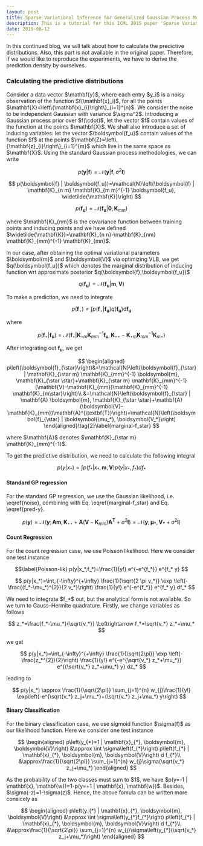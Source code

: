```yaml
---
layout: post
title: Sparse Variational Inference for Generalized Gaussian Process Models - Tutorial 4
description: This is a tutorial for this ICML 2015 paper 'Sparse Variational Inference for Generalized Gaussian Process Models'. It covers how to calculate the predictive distributions.
date: 2019-08-12
---
```

<p>
In this continued blog, we will talk about how to calculate the predictive distributions. Also, this part is not available in the original paper. Therefore, if we would like to reproduce the experiments, we have to derive the prediction density by ourselves.
</p>

### Calculating the predictive distributions

<p>
Consider a data vector $\mathbf{y}$, where each entry $y_i$ is a noisy observation of the function $f(\mathbf{x}_i)$, for all the points $\mathbf{X}=\left\{\mathbf{x}_{i}\right\}_{i=1}^{n}$. We consider the noise to be independent Gaussian with variance $\sigma^2$. Introducing a Gaussian process prior over $f(\cdot)$, let the vector $f$ contain values of the function at the points $\mathbf{X}$. We shall also introduce a set of inducing variables: let the vector $\boldsymbol{f_u}$ contain values of the function $f$ at the points $\mathbf{Z}=\left\{\mathbf{z}_{i}\right\}_{i=1}^{m}$ which live in the same space as $\mathbf{X}$. Using the standard Gaussian process methodologies, we can write
</p>

$$
p(\mathbf{y} | \boldsymbol{f})=\mathcal{N}\left(\mathbf{y} | \boldsymbol{f}, \sigma^{2} \mathbf{I}\right)
\tag{1}\label{noise}
$$

$$
p(\boldsymbol{f} | \boldsymbol{f_u})=\mathcal{N}\left(\boldsymbol{f} | \mathbf{K}_{n m} \mathbf{K}_{m m}^{-1} \boldsymbol{f_u}, \widetilde{\mathbf{K}}\right)
$$

$$
p(\boldsymbol{f_u})=\mathcal{N}\left(\boldsymbol{f_u} | \mathbf{0}, \mathbf{K}_{m m}\right)
$$

<p>
where $\mathbf{K}_{nm}$ is the covariance function between training points and inducing points and we have defined $\widetilde{\mathbf{K}}=\mathbf{K}_{n n}-\mathbf{K}_{nm} \mathbf{K}_{mm}^{-1} \mathbf{K}_{mn}$.
</p>

<p>
In our case, after obtaining the optimal variational parameters $\boldsymbol{m}$ and $\boldsymbol{V}$ via optimizing VLB, we get $q(\boldsymbol{f_u})$ which denotes the marginal distribution of inducing function wrt approximate posterior $q(\boldsymbol{f},\boldsymbol{f_u})$
</p>

$$ 
q(\boldsymbol{f_u})=\mathcal{N}(\boldsymbol{f_u} | \boldsymbol{m}, \boldsymbol{V})
$$

<p>
To make a prediction, we need to integrate
</p>

$$ 
p\left(\boldsymbol{f}_{\star}\right)=\int p\left(\boldsymbol{f}_{\star} | \boldsymbol{f_u}\right) q(\boldsymbol{f_u}) \mathrm{d} \boldsymbol{f_u}
$$

where

$$ 
p\left(\boldsymbol{f}_{\star} | \boldsymbol{f_u}\right)=\mathcal{N}\left(\boldsymbol{f}_{\star} | \mathbf{K}_{\star m} \mathbf{K}_{mm}^{-1} \boldsymbol{f_u}, \mathbf{K}_{\star \star}-\mathbf{K}_{\star m} \mathbf{K}_{mm}^{-1} \mathbf{K}_{m \star}\right)
$$

After integrating out $\boldsymbol{f_u}$, we get

$$
\begin{aligned}
p\left(\boldsymbol{f}_{\star}\right)&=\mathcal{N}\left(\boldsymbol{f}_{\star} | \mathbf{K}_{\star m} \mathbf{K}_{mm}^{-1} \boldsymbol{m}, \mathbf{K}_{\star \star}+\mathbf{K}_{\star m} \mathbf{K}_{mm}^{-1} (\mathbf{V}-\mathbf{K}_{mm})\mathbf{K}_{mm}^{-1} \mathbf{K}_{m\star}\right)\\
&=\mathcal{N}\left(\boldsymbol{f}_{\star} | \mathbf{A} \boldsymbol{m}, \mathbf{K}_{\star \star}+\mathbf{A} (\boldsymbol{V}-\mathbf{K}_{mm})\mathbf{A}^{\textbf{T}}\right)=\mathcal{N}\left(\boldsymbol{f}_{\star} | \boldsymbol{\mu_*}, \boldsymbol{V_*}\right)
\end{aligned}\tag{2}\label{marginal-f_star}
$$

<p>
where $\mathbf{A}$ denotes $\mathbf{K}_{\star m} \mathbf{K}_{mm}^{-1}$.
</p>

To get the predictive distribution, we need to calculate the following integral

$$
    p(y|x_*)=\int p(f_{*} |x_{*},\boldsymbol{m},\boldsymbol{V})p(y|x_*,f_*)df_*
    \tag{3}\label{pred-y}
$$

#### Standard GP regression

<p>
For the standard GP regression, we use the Gaussian likelihood, i.e. \eqref{noise}, combining with Eq. \eqref{marginal-f_star} and Eq. \eqref{pred-y}.
</p>

$$ \label{pred-y-Gauss}
p(\boldsymbol{y})=\mathcal{N}\left(\boldsymbol{y} ; \mathbf{A} \boldsymbol{m}, \mathbf{K}_{\star \star}+\mathbf{A} (\boldsymbol{V}-\mathbf{K}_{mm})\mathbf{A}^{\textbf{T}}+\sigma^{2} \mathbf{I}\right)=\mathcal{N}(\boldsymbol{y}; \boldsymbol{\mu_*}, \boldsymbol{V_*}+\sigma^{2} \mathbf{I})
$$

#### Count Regression

<p>
For the count regression case, we use Poisson likelihood. Here we consider one test instance
</p>

$$\label{Poisson-lik}
    p(y|x_*,f_*)=\frac{1}{y!} e^{-e^{f_*}} e^{f_* y}
$$

$$
p(y|x_*)=\int_{-\infty}^{+\infty} \frac{1}{\sqrt{2 \pi v_*}} \exp \left(-\frac{(f_*-\mu_*)^{2}}{2 v_*}\right) \frac{1}{y!} e^{-e^{f_*}} e^{f_* y} df_*
$$

<p>
We need to integrate $f_*$ out, but the analytical form is not available. So we turn to Gauss–Hermite quadrature. Firstly, we change variables as follows
</p>

$$
z_*=\frac{f_*-\mu_*}{\sqrt{v_*}} \Leftrightarrow f_*=\sqrt{v_*} z_*+\mu_*
$$

<p>
we get
</p>

$$
p(y|x_*)=\int_{-\infty}^{+\infty} \frac{1}{\sqrt{2\pi}} \exp \left(-\frac{z_*^{2}}{2}\right) \frac{1}{y!} e^{-e^{\sqrt{v_*} z_*+\mu_*}} e^{(\sqrt{v_*} z_*+\mu_*) y} dz_*
$$

<p>
leading to
</p>

$$
p(y|x_*) \approx \frac{1}{\sqrt{2\pi}} \sum_{j=1}^{n} w_{j}\frac{1}{y!}  \exp\left(-e^{\sqrt{v_*} z_j+\mu_*}+(\sqrt{v_*} z_j+\mu_*) y\right)
$$

#### Binary Classification

<p>
For the binary classification case, we use sigmoid function $\sigma(f)$ as our likelihood function. Here we consider one test instance
</p>

$$
\begin{aligned}
p\left(y_{*}=1 | \mathbf{x}_{*}, \boldsymbol{m}, \boldsymbol{V}\right) &\approx \int \sigma\left(f_{*}\right) p\left(f_{*} | \mathbf{x}_{*}, \boldsymbol{m}, \boldsymbol{V}\right) d f_{*}\\
&\approx\frac{1}{\sqrt{2\pi}} \sum_{j=1}^{n} w_{j}\sigma(\sqrt{v_*} z_j+\mu_*)
\end{aligned}
$$

<p>
As the probability of the two classes must sum to $1$, we have $p(y=-1 | \mathbf{x}, \mathbf{w})=1-p(y=+1 | \mathbf{x}, \mathbf{w})$. Besides, $\sigma(-z)=1-\sigma(z)$. Hence, the above fomula can be written more consicely as
</p>

$$
\begin{aligned}
p\left(y_{*} | \mathbf{x}_{*}, \boldsymbol{m}, \boldsymbol{V}\right) &\approx \int \sigma\left(y_{*}f_{*}\right) p\left(f_{*} | \mathbf{x}_{*}, \boldsymbol{m}, \boldsymbol{V}\right) d f_{*}\\
&\approx\frac{1}{\sqrt{2\pi}} \sum_{j=1}^{n} w_{j}\sigma\left(y_{*}(\sqrt{v_*} z_j+\mu_*)\right)
\end{aligned}
$$